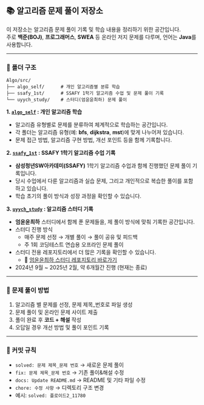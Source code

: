 ## 📚 알고리즘 문제 풀이 저장소

이 저장소는 알고리즘 문제 풀이 기록 및 학습 내용을 정리하기 위한 공간입니다.  
주로 **백준(BOJ)**, **프로그래머스**, **SWEA** 등 온라인 저지 문제를 다루며, 언어는 **Java**를 사용합니다.

---

### 📂 폴더 구조

```
Algo/src/
├── algo_self/      # 개인 알고리즘별 분류 학습
├── ssafy_1st/      # SSAFY 1학기 알고리즘 수업 및 문제 풀이 기록
└── uyych_study/    # 스터디(엄윤윤최하) 문제 풀이
```

**1. [`algo_self`](Algo/src/algo_self/) : 개인 알고리즘 학습**
- 알고리즘 유형별로 문제를 분류하여 체계적으로 학습하는 공간입니다.
- 각 폴더는 알고리즘 유형(예: **bfs**, **dijkstra**, **mst**)에 맞게 나누어져 있습니다.
- 문제 접근 방법, 알고리즘 구현 방법, 개선 포인트 등을 함께 기록합니다.

**2. [`ssafy_1st`](Algo/src/ssafy_1st/) : SSAFY 1학기 알고리즘 수업 기록**
- **삼성청년SW아카데미(SSAFY)** 1학기 알고리즘 수업과 함께 진행했던 문제 풀이 기록입니다.
- 당시 수업에서 다룬 알고리즘과 실습 문제, 그리고 개인적으로 복습한 풀이를 포함하고 있습니다.
- 학습 초기의 풀이 방식과 성장 과정을 확인할 수 있습니다.


**3. [`uyych_study`](Algo/src/uyych_study/) : 알고리즘 스터디 기록**
- **엄윤윤최하** 스터디에서 함께 푼 문제들을, 제 풀이 방식에 맞춰 기록한 공간입니다.
- 스터디 진행 방식
    - 매주 문제 선정 → 개별 풀이 → 풀이 공유 및 피드백
    - 주 1회 코딩테스트 연습용 오프라인 문제 풀이
- 스터디 전용 레포지토리에서 더 많은 기록을 확인할 수 있습니다.
    - 🔗 [엄윤윤최하 스터디 레포지토리 바로가기](https://github.com/12S6C-Algo/UmYoonYoonChoiHa)
- 2024년 9월 ~ 2025년 2월, 약 6개월간 진행 (현재는 종료)

---

### 📝 문제 풀이 방법

1. 알고리즘 별 문제를 선정, 문제 제목_번호로 파일 생성
2. 문제 풀이 및 온라인 문제 사이트 제출
3. 풀이 완료 후 **코드 + 해설** 작성
4. 오답일 경우 개선 방법 및 풀이 포인트 기록

---

### 💾 커밋 규칙

- `solved: 문제 제목_문제 번호` → 새로운 문제 풀이
- `fix: 문제 제목_문제 번호` → 기존 풀이&해설 수정
- `docs: Update README.md` → README 및 기타 파일 수정
- `chore: 수정 사항` → 디렉토리 구조 변경
- 예시: `solved: 플로이드2_11780`


